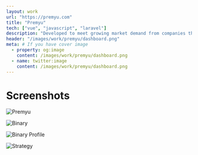 ```yaml
---
layout: work
url: "https://premyu.com"
title: "Premyu"
tech: ["vue", "javascript", "laravel"]
description: "Developed to meet growing market demand from companies that seek more effective ways of marketing and promoting projects, products, services and ICO campaigns."
header: "/images/work/premyu/dashboard.png"
meta: # If you have cover image
  - property: og:image
    content: /images/work/premyu/dashboard.png
  - name: twitter:image
    content: /images/work/premyu/dashboard.png
---
```


# Screenshots

![Premyu](/images/work/premyu/login.png)

![Binary](/images/work/premyu/binary.png)

![Binary Profile](/images/work/premyu/binary_profile.png)

![Strategy](/images/work/premyu/strategy.png)
